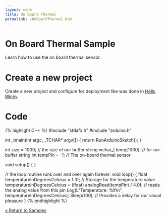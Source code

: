 ```yaml
---
layout: code
title: On Board Thermal
permalink: /OnBoardThermal.htm
---
```

# On Board Thermal Sample
Learn how to use the on board thermal sensor.

# Create a new project
Create a new project and configure for deployment like was done in [Hello Blinky](HelloBlinky.htm)

# Code

{% highlight C++ %}
#include "stdafx.h"
#include "arduino.h"

int _tmain(int argc, _TCHAR* argv[])
{
  return RunArduinoSketch();
}

int size = 1000; // the size of our buffer string
wchar_t temp[1000]; // for our buffer string
int tempPin = -1; // The on-board thermal sensor

void setup()
{
}

// the loop routine runs over and over again forever:
void loop()
{
  float temperatureInDegreesCelcius = 1.0f;	// Storage for the temperature value
  temperatureInDegreesCelcius = (float) analogRead(tempPin) / 4.0f;	// reads the analog value from this pin
  Log(L"Temperature: %lf\n", temperatureInDegreesCelcius);
  Sleep(100);		// Provides a delay for our visual pleasure
}
{% endhighlight %}

[&laquo; Return to Samples](SampleApps.htm)
